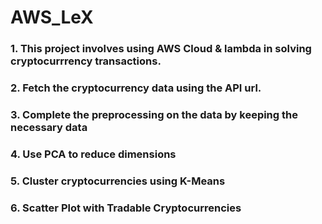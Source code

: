 # AWS_LeX
### 1. This project involves using AWS Cloud & lambda in solving cryptocurrrency transactions.
### 2. Fetch the cryptocurrency data using the API url.
### 3. Complete the preprocessing on the data by keeping the necessary data
### 4. Use PCA to reduce dimensions
### 5. Cluster cryptocurrencies using K-Means
### 6. Scatter Plot with Tradable Cryptocurrencies
